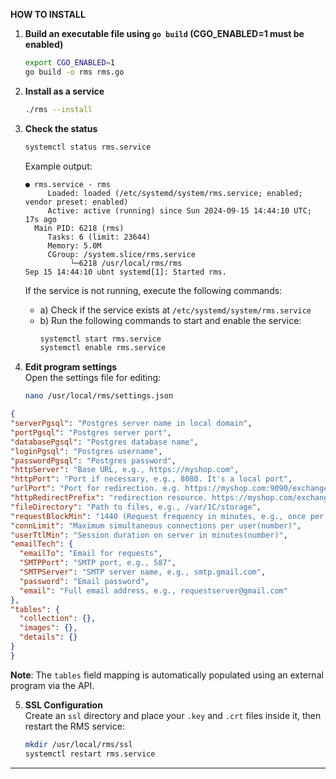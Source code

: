 **HOW TO INSTALL**

1. **Build an executable file using `go build` (CGO_ENABLED=1 must be enabled)**
   ```bash
   export CGO_ENABLED=1
   go build -o rms rms.go
   ```

2. **Install as a service**
   ```bash
   ./rms --install
   ```

3. **Check the status**
   ```bash
   systemctl status rms.service
   ```

   Example output:
   ```
   ● rms.service - rms
        Loaded: loaded (/etc/systemd/system/rms.service; enabled; vendor preset: enabled)
        Active: active (running) since Sun 2024-09-15 14:44:10 UTC; 17s ago
     Main PID: 6218 (rms)
        Tasks: 6 (limit: 23644)
        Memory: 5.0M
        CGroup: /system.slice/rms.service
             └─6218 /usr/local/rms/rms
   Sep 15 14:44:10 ubnt systemd[1]: Started rms.
   ```

   If the service is not running, execute the following commands:
    - a) Check if the service exists at `/etc/systemd/system/rms.service`
    - b) Run the following commands to start and enable the service:
      ```bash
      systemctl start rms.service
      systemctl enable rms.service
      ```

4. **Edit program settings**  
   Open the settings file for editing:
   ```bash
   nano /usr/local/rms/settings.json
   ```

  ```json
  {
  "serverPgsql": "Postgres server name in local domain",
  "portPgsql": "Postgres server port",
  "databasePgsql": "Postgres database name",
  "loginPgsql": "Postgres username",
  "passwordPgsql": "Postgres password",
  "httpServer": "Base URL, e.g., https://myshop.com",
  "httpPort": "Port if necessary, e.g., 8080. It's a local port",
  "urlPort": "Port for redirection. e.g. https://myshop.com:9090/exchange",
  "httpRedirectPrefix": "redirection resource. https://myshop.com/exchange redirect to our server 95.134.23.44:8080",
  "fileDirectory": "Path to files, e.g., /var/1C/storage",
  "requestBlockMin": "1440 (Request frequency in minutes, e.g., once per day)(number)",
  "connLimit": "Maximum simultaneous connections per user(number)",
  "userTtlMin": "Session duration on server in minutes(number)",
  "emailTech": {
    "emailTo": "Email for requests",
    "SMTPPort": "SMTP port, e.g., 587",
    "SMTPServer": "SMTP server name, e.g., smtp.gmail.com",
    "password": "Email password",
    "email": "Full email address, e.g., requestserver@gmail.com"
  },
  "tables": {
    "collection": {},
    "images": {},
    "details": {}
  }
}
```

**Note**: The `tables` field mapping is automatically populated using an external program via the API.

5. **SSL Configuration**  
   Create an `ssl` directory and place your `.key` and `.crt` files inside it, then restart the RMS service:
   ```bash
   mkdir /usr/local/rms/ssl
   systemctl restart rms.service
   ```

---